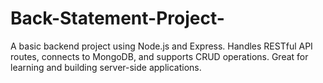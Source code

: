 # Back-Statement-Project-
A basic backend project using Node.js and Express. Handles RESTful API routes, connects to MongoDB, and supports CRUD operations. Great for learning and building server-side applications.
